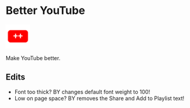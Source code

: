 # Better YouTube
![Logo](by64.png)

Make YouTube better.
## Edits
- Font too thick? BY changes default font weight to 100!
- Low on page space? BY removes the Share and Add to Playlist text!
